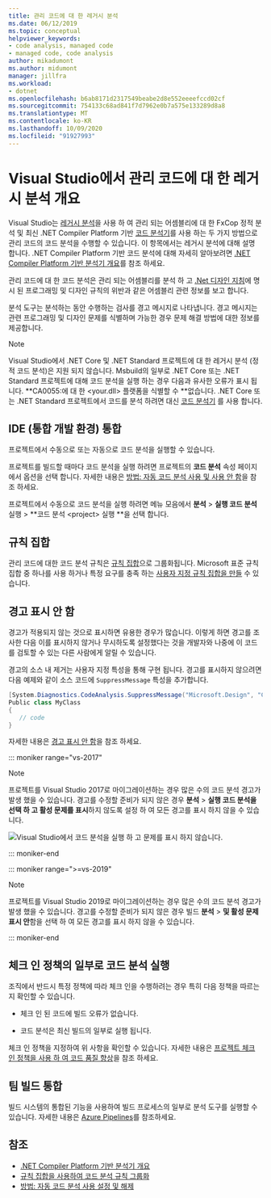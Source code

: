 ```yaml
---
title: 관리 코드에 대 한 레거시 분석
ms.date: 06/12/2019
ms.topic: conceptual
helpviewer_keywords:
- code analysis, managed code
- managed code, code analysis
author: mikadumont
ms.author: midumont
manager: jillfra
ms.workload:
- dotnet
ms.openlocfilehash: b6ab8171d2317549beabe2d8e552eeeefccd02cf
ms.sourcegitcommit: 754133c68ad841f7d7962e0b7a575e133289d8a8
ms.translationtype: MT
ms.contentlocale: ko-KR
ms.lasthandoff: 10/09/2020
ms.locfileid: "91927993"
---
```

# <a name="overview-of-legacy-analysis-for-managed-code-in-visual-studio"></a>Visual Studio에서 관리 코드에 대 한 레거시 분석 개요

Visual Studio는 [레거시 분석](../code-quality/walkthrough-analyzing-managed-code-for-code-defects.md)을 사용 하 여 관리 되는 어셈블리에 대 한 FxCop 정적 분석 및 최신 .NET Compiler Platform 기반 [코드 분석기](../code-quality/roslyn-analyzers-overview.md)를 사용 하는 두 가지 방법으로 관리 코드의 코드 분석을 수행할 수 있습니다. 이 항목에서는 레거시 분석에 대해 설명 합니다. .NET Compiler Platform 기반 코드 분석에 대해 자세히 알아보려면 [.NET Compiler Platform 기반 분석기 개요](../code-quality/roslyn-analyzers-overview.md)를 참조 하세요.

관리 코드에 대 한 코드 분석은 관리 되는 어셈블리를 분석 하 고 [.Net 디자인 지침](/dotnet/standard/design-guidelines/)에 명시 된 프로그래밍 및 디자인 규칙의 위반과 같은 어셈블리 관련 정보를 보고 합니다.

분석 도구는 분석하는 동안 수행하는 검사를 경고 메시지로 나타냅니다. 경고 메시지는 관련 프로그래밍 및 디자인 문제를 식별하며 가능한 경우 문제 해결 방법에 대한 정보를 제공합니다.

> [!NOTE]
> Visual Studio에서 .NET Core 및 .NET Standard 프로젝트에 대 한 레거시 분석 (정적 코드 분석)은 지원 되지 않습니다. Msbuild의 일부로 .NET Core 또는 .NET Standard 프로젝트에 대해 코드 분석을 실행 하는 경우 다음과 유사한 오류가 표시 됩니다. **CA0055:에 대 한 \<your.dll> 플랫폼을 식별할 수 **없습니다. .NET Core 또는 .NET Standard 프로젝트에서 코드를 분석 하려면 대신 [코드 분석기](../code-quality/roslyn-analyzers-overview.md) 를 사용 합니다.

## <a name="ide-integrated-development-environment-integration"></a>IDE (통합 개발 환경) 통합

프로젝트에서 수동으로 또는 자동으로 코드 분석을 실행할 수 있습니다.

프로젝트를 빌드할 때마다 코드 분석을 실행 하려면 프로젝트의 **코드 분석** 속성 페이지에서 옵션을 선택 합니다. 자세한 내용은 [방법: 자동 코드 분석 사용 및 사용 안 함](../code-quality/how-to-enable-and-disable-automatic-code-analysis-for-managed-code.md)을 참조 하세요.

프로젝트에서 수동으로 코드 분석을 실행 하려면 메뉴 모음에서 **분석**  >  **실행 코드 분석**실행  >  **코드 분석 \<project> 실행 **을 선택 합니다.

## <a name="rule-sets"></a>규칙 집합

관리 코드에 대한 코드 분석 규칙은 [규칙 집합](../code-quality/using-rule-sets-to-group-code-analysis-rules.md)으로 그룹화됩니다. Microsoft 표준 규칙 집합 중 하나를 사용 하거나 특정 요구를 충족 하는 [사용자 지정 규칙 집합을 만들](../code-quality/how-to-create-a-custom-rule-set.md) 수 있습니다.

## <a name="suppress-warnings"></a>경고 표시 안 함

경고가 적용되지 않는 것으로 표시하면 유용한 경우가 많습니다. 이렇게 하면 경고를 조사한 다음 이를 표시하지 않거나 무시하도록 설정했다는 것을 개발자와 나중에 이 코드를 검토할 수 있는 다른 사람에게 알릴 수 있습니다.

경고의 소스 내 제거는 사용자 지정 특성을 통해 구현 됩니다. 경고를 표시하지 않으려면 다음 예제와 같이 소스 코드에 `SuppressMessage` 특성을 추가합니다.

```csharp
[System.Diagnostics.CodeAnalysis.SuppressMessage("Microsoft.Design", "CA1039:ListsAreStrongTyped")]
Public class MyClass
{
   // code
}
```

자세한 내용은 [경고 표시 안 함](../code-quality/in-source-suppression-overview.md)을 참조 하세요.

::: moniker range="vs-2017"

> [!NOTE]
> 프로젝트를 Visual Studio 2017로 마이그레이션하는 경우 많은 수의 코드 분석 경고가 발생 했을 수 있습니다. 경고를 수정할 준비가 되지 않은 경우 **분석**  >  **실행 코드 분석을 선택 하 고 활성 문제를 표시**하지 않도록 설정 하 여 모든 경고를 표시 하지 않을 수 있습니다.
>
> ![Visual Studio에서 코드 분석을 실행 하 고 문제를 표시 하지 않습니다.](media/suppress-active-issues.png)

::: moniker-end

::: moniker range=">=vs-2019"

> [!NOTE]
> 프로젝트를 Visual Studio 2019로 마이그레이션하는 경우 많은 수의 코드 분석 경고가 발생 했을 수 있습니다. 경고를 수정할 준비가 되지 않은 경우 빌드 **분석**  >  **및 활성 문제 표시 안**함을 선택 하 여 모든 경고를 표시 하지 않을 수 있습니다.

::: moniker-end

## <a name="run-code-analysis-as-part-of-check-in-policy"></a>체크 인 정책의 일부로 코드 분석 실행

조직에서 반드시 특정 정책에 따라 체크 인을 수행하려는 경우 특히 다음 정책을 따르는지 확인할 수 있습니다.

- 체크 인 된 코드에 빌드 오류가 없습니다.

- 코드 분석은 최신 빌드의 일부로 실행 됩니다.

체크 인 정책을 지정하여 위 사항을 확인할 수 있습니다. 자세한 내용은 [프로젝트 체크 인 정책을 사용 하 여 코드 품질 향상](../code-quality/how-to-create-or-update-standard-code-analysis-check-in-policies.md)을 참조 하세요.

## <a name="team-build-integration"></a>팀 빌드 통합

빌드 시스템의 통합된 기능을 사용하여 빌드 프로세스의 일부로 분석 도구를 실행할 수 있습니다. 자세한 내용은 [Azure Pipelines](/azure/devops/pipelines/index?view=vsts&preserve-view=true)를 참조하세요.

## <a name="see-also"></a>참조

- [.NET Compiler Platform 기반 분석기 개요](../code-quality/roslyn-analyzers-overview.md)
- [규칙 집합을 사용하여 코드 분석 규칙 그룹화](../code-quality/using-rule-sets-to-group-code-analysis-rules.md)
- [방법: 자동 코드 분석 사용 설정 및 해제](../code-quality/how-to-enable-and-disable-automatic-code-analysis-for-managed-code.md)
